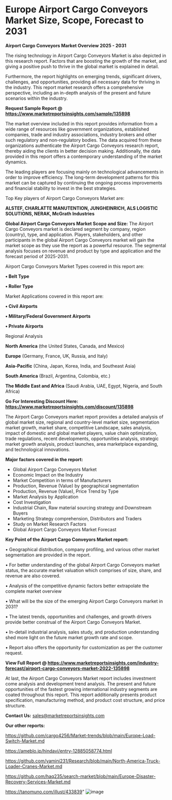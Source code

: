 # Europe Airport Cargo Conveyors Market Size, Scope, Forecast to 2031

<Strong> Airport Cargo Conveyors Market Overview 2025 - 2031</strong>

The rising technology in Airport Cargo Conveyors Market is also depicted in this research report. Factors that are boosting the growth of the market, and giving a positive push to thrive in the global market is explained in detail.

Furthermore, the report highlights on emerging trends, significant drivers, challenges, and opportunities, providing all necessary data for thriving in the industry. This report market research offers a comprehensive perspective, including an in-depth analysis of the present and future scenarios within the industry.

<strong>Request Sample Report @ <a href=https://www.marketreportsinsights.com/sample/135898>https://www.marketreportsinsights.com/sample/135898</a></strong>

The market overview included in this report provides information from a wide range of resources like government organizations, established companies, trade and industry associations, industry brokers and other such regulatory and non-regulatory bodies. The data acquired from these organizations authenticate the Airport Cargo Conveyors research report, thereby aiding the clients in better decision making. Additionally, the data provided in this report offers a contemporary understanding of the market dynamics.

The leading players are focusing mainly on technological advancements in order to improve efficiency. The long-term development patterns for this market can be captured by continuing the ongoing process improvements and financial stability to invest in the best strategies.

Top Key players of Airport Cargo Conveyors Market are:

<strong>ALSTEF, CHARLATTE MANUTENTION, JUNGHEINRICH, ALS LOGISTIC SOLUTIONS, NERAK, McGrath Industries</strong>

<strong><b>Global Airport Cargo Conveyors Market Scope and Size:</b></strong>
The Airport Cargo Conveyors market is declared segment by company, region (country), type, and application. Players, stakeholders, and other participants in the global Airport Cargo Conveyors market will gain the market scope as they use the report as a powerful resource. The segmental analysis focuses on revenue and product by type and application and the forecast period of 2025-2031.

Airport Cargo Conveyors Market Types covered in this report are:

<strong>• Belt Type

• Roller Type</strong>

Market Applications covered in this report are:

<strong>• Civil Airports

• Military/Federal Government Airports

• Private Airports</strong> 

Regional Analysis

<strong>North America</strong> (the United States, Canada, and Mexico)

<strong>Europe</strong> (Germany, France, UK, Russia, and Italy)

<strong>Asia-Pacific</strong> (China, Japan, Korea, India, and Southeast Asia)

<strong>South America</strong> (Brazil, Argentina, Colombia, etc.)

<strong>The Middle East and Africa</strong> (Saudi Arabia, UAE, Egypt, Nigeria, and South Africa)

<strong>Go For Interesting Discount Here: <a href=https://www.marketreportsinsights.com/discount/135898>https://www.marketreportsinsights.com/discount/135898</a></strong>

The Airport Cargo Conveyors market report provides a detailed analysis of global market size, regional and country-level market size, segmentation market growth, market share, competitive Landscape, sales analysis, impact of domestic and global market players, value chain optimization, trade regulations, recent developments, opportunities analysis, strategic market growth analysis, product launches, area marketplace expanding, and technological innovations.

<strong><b>Major factors covered in the report:</b></strong>
<ul>
  <li>Global Airport Cargo Conveyors Market </li>
  <li>Economic Impact on the Industry</li>
  <li>Market Competition in terms of Manufacturers</li>
  <li>Production, Revenue (Value) by geographical segmentation</li>
  <li>Production, Revenue (Value), Price Trend by Type</li>
  <li>Market Analysis by Application</li>
  <li>Cost Investigation</li>
  <li>Industrial Chain, Raw material sourcing strategy and Downstream Buyers</li>
  <li>Marketing Strategy comprehension, Distributors and Traders</li>
  <li>Study on Market Research Factors</li>
  <li>Global Airport Cargo Conveyors Market Forecast</li>
</ul>

<strong><b>Key Point of the Airport Cargo Conveyors Market report:</b></strong>

• Geographical distribution, company profiling, and various other market segmentation are provided in the report.

• For better understanding of the global Airport Cargo Conveyors market status, the accurate market valuation which comprises of size, share, and revenue are also covered.

• Analysis of the competitive dynamic factors better extrapolate the complete market overview

• What will be the size of the emerging Airport Cargo Conveyors market in 2031?

• The latest trends, opportunities and challenges, and growth drivers provide better construal of the Airport Cargo Conveyors Market.

• In-detail industrial analysis, sales study, and production understanding shed more light on the future market growth rate and scope.

• Report also offers the opportunity for customization as per the customer request.

<strong><b>View Full Report @ <a href=https://www.marketreportsinsights.com/industry-forecast/airport-cargo-conveyors-market-2022-135898>https://www.marketreportsinsights.com/industry-forecast/airport-cargo-conveyors-market-2022-135898</a></b></strong>


At last, the Airport Cargo Conveyors Market report includes investment come analysis and development trend analysis. The present and future opportunities of the fastest growing international industry segments are coated throughout this report. This report additionally presents product specification, manufacturing method, and product cost structure, and price structure.

<strong>Contact Us:</strong>
sales@marketreportsinsights.com

<strong>Our other reports:</strong>

<a href=https://github.com/cargo4256/Market-trends/blob/main/Europe-Load-Switch-Market.md>https://github.com/cargo4256/Market-trends/blob/main/Europe-Load-Switch-Market.md</a>

<a href=https://ameblo.jp/hindavi/entry-12885058774.html>https://ameblo.jp/hindavi/entry-12885058774.html</a>

<a href=https://github.com/yamini231/Research/blob/main/North-America-Truck-Loader-Cranes-Market.md>https://github.com/yamini231/Research/blob/main/North-America-Truck-Loader-Cranes-Market.md</a>

<a href=https://github.com/haq235/search-market/blob/main/Europe-Disaster-Recovery-Services-Market.md>https://github.com/haq235/search-market/blob/main/Europe-Disaster-Recovery-Services-Market.md</a>

<a href=https://tanomuno.com/illust/433839>https://tanomuno.com/illust/433839</a>"
![image](https://github.com/user-attachments/assets/29184722-3884-4c4e-82f8-12a5161bc203)
